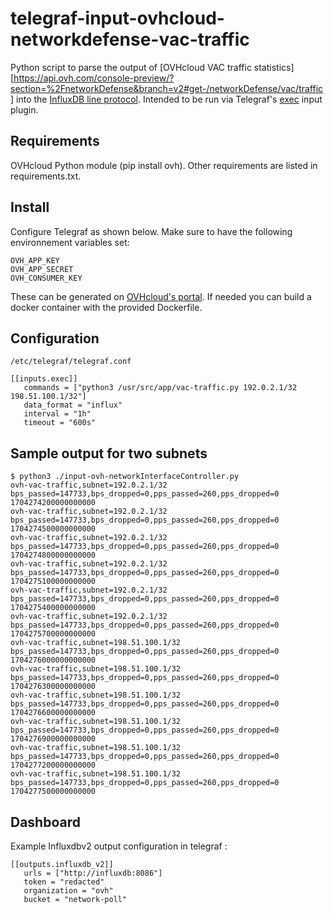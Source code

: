 # telegraf-input-ovhcloud-networkdefense-vac-traffic
Python script to parse the output of [OVHcloud VAC traffic statistics][https://api.ovh.com/console-preview/?section=%2FnetworkDefense&branch=v2#get-/networkDefense/vac/traffic] into the [InfluxDB line protocol](https://docs.influxdata.com/influxdb/latest/reference/syntax/line-protocol/). Intended to be run via Telegraf's [exec](https://github.com/influxdata/telegraf/tree/master/plugins/inputs/exec) input plugin.

## Requirements
OVHcloud Python module (pip install ovh). Other requirements are listed in requirements.txt.

## Install
Configure Telegraf as shown below. Make sure to have the following environnement variables set:
```
OVH_APP_KEY
OVH_APP_SECRET
OVH_CONSUMER_KEY
```
These can be generated on [OVHcloud's portal](https://help.ovhcloud.com/csm/en-gb-api-getting-started-ovhcloud-api?id=kb_article_view&sysparm_article=KB0042784#advanced-usage-pair-ovhcloud-apis-with-an-application).
If needed you can build a docker container with the provided Dockerfile.

## Configuration

`/etc/telegraf/telegraf.conf`
```
[[inputs.exec]]
   commands = ["python3 /usr/src/app/vac-traffic.py 192.0.2.1/32 198.51.100.1/32"]
   data_format = "influx"
   interval = "1h"
   timeout = "600s"

```

## Sample output for two subnets
```
$ python3 ./input-ovh-networkInterfaceController.py 
ovh-vac-traffic,subnet=192.0.2.1/32 bps_passed=147733,bps_dropped=0,pps_passed=260,pps_dropped=0 1704274200000000000
ovh-vac-traffic,subnet=192.0.2.1/32 bps_passed=147733,bps_dropped=0,pps_passed=260,pps_dropped=0 1704274500000000000
ovh-vac-traffic,subnet=192.0.2.1/32 bps_passed=147733,bps_dropped=0,pps_passed=260,pps_dropped=0 1704274800000000000
ovh-vac-traffic,subnet=192.0.2.1/32 bps_passed=147733,bps_dropped=0,pps_passed=260,pps_dropped=0 1704275100000000000
ovh-vac-traffic,subnet=192.0.2.1/32 bps_passed=147733,bps_dropped=0,pps_passed=260,pps_dropped=0 1704275400000000000
ovh-vac-traffic,subnet=192.0.2.1/32 bps_passed=147733,bps_dropped=0,pps_passed=260,pps_dropped=0 1704275700000000000
ovh-vac-traffic,subnet=198.51.100.1/32 bps_passed=147733,bps_dropped=0,pps_passed=260,pps_dropped=0 1704276000000000000
ovh-vac-traffic,subnet=198.51.100.1/32 bps_passed=147733,bps_dropped=0,pps_passed=260,pps_dropped=0 1704276300000000000
ovh-vac-traffic,subnet=198.51.100.1/32 bps_passed=147733,bps_dropped=0,pps_passed=260,pps_dropped=0 1704276600000000000
ovh-vac-traffic,subnet=198.51.100.1/32 bps_passed=147733,bps_dropped=0,pps_passed=260,pps_dropped=0 1704276900000000000
ovh-vac-traffic,subnet=198.51.100.1/32 bps_passed=147733,bps_dropped=0,pps_passed=260,pps_dropped=0 1704277200000000000
ovh-vac-traffic,subnet=198.51.100.1/32 bps_passed=147733,bps_dropped=0,pps_passed=260,pps_dropped=0 1704277500000000000

```
## Dashboard

Example Influxdbv2 output configuration in telegraf : 
```
[[outputs.influxdb_v2]]
   urls = ["http://influxdb:8086"]
   token = "redacted"
   organization = "ovh"
   bucket = "network-poll"
```
